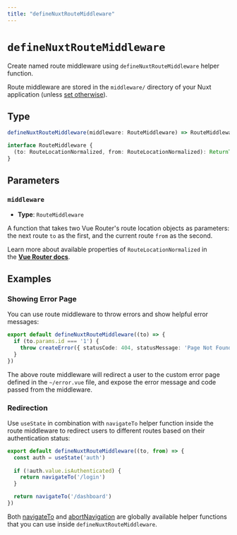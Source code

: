 ```yaml
---
title: "defineNuxtRouteMiddleware"
---
```


# `defineNuxtRouteMiddleware`

Create named route middleware using `defineNuxtRouteMiddleware` helper function.

Route middleware are stored in the `middleware/` directory of your Nuxt application (unless [set otherwise](/api/configuration/nuxt-config#middleware)).

## Type

```ts
defineNuxtRouteMiddleware(middleware: RouteMiddleware) => RouteMiddleware

interface RouteMiddleware {
  (to: RouteLocationNormalized, from: RouteLocationNormalized): ReturnType<NavigationGuard>
}
```

## Parameters

### `middleware`

- **Type**: `RouteMiddleware`

A function that takes two Vue Router's route location objects as parameters: the next route `to` as the first, and the current route `from` as the second.

Learn more about available properties of `RouteLocationNormalized` in the **[Vue Router docs](https://router.vuejs.org/api/interfaces/RouteLocationNormalized.html)**.

## Examples

### Showing Error Page

You can use route middleware to throw errors and show helpful error messages:

```ts [middleware/error.ts]
export default defineNuxtRouteMiddleware((to) => {
  if (to.params.id === '1') {
    throw createError({ statusCode: 404, statusMessage: 'Page Not Found' })
  }
})
```

The above route middleware will redirect a user to the custom error page defined in the `~/error.vue` file, and expose the error message and code passed from the middleware.

### Redirection

Use `useState` in combination with `navigateTo` helper function inside the route middleware to redirect users to different routes based on their authentication status:

```ts [middleware/auth.ts]
export default defineNuxtRouteMiddleware((to, from) => {
  const auth = useState('auth')
  
  if (!auth.value.isAuthenticated) {
    return navigateTo('/login')
  }

  return navigateTo('/dashboard')
})
```

Both [navigateTo](/api/utils/navigate-to) and [abortNavigation](/api/utils/abort-navigation) are globally available helper functions that you can use inside `defineNuxtRouteMiddleware`.
